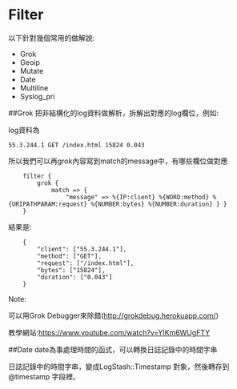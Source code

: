 # Filter
以下針對幾個常用的做解說:
* Grok
* Geoip
* Mutate
* Date
* Multiline
* Syslog_pri


##Grok
把非結構化的log資料做解析，拆解出對應的log欄位，例如:

log資料為
```
55.3.244.1 GET /index.html 15824 0.043
```
所以我們可以再grok內容寫到match的message中，有哪些欄位做對應
```
    filter {
        grok { 
            match => { 
                "message" => %{IP:client} %{WORD:method} %{URIPATHPARAM:request} %{NUMBER:bytes} %{NUMBER:duration} } }
    }
```
  
結果是:
```
    {
        "client": ["55.3.244.1"],
        "method": ["GET"],
        "request": ["/index.html"],
        "bytes": ["15824"],
        "duration": ["0.043"]
    }
```
Note:

可以用Grok Debugger來除錯(http://grokdebug.herokuapp.com/)

教學網站:https://www.youtube.com/watch?v=YIKm6WUgFTY

##Date
date為事處理時間的函式，可以轉換日誌記錄中的時間字串

日誌記錄中的時間字串，變成LogStash::Timestamp 對象，然後轉存到 @timestamp 字段裡。